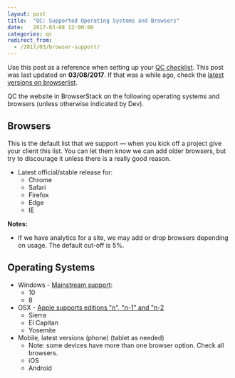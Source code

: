 ```yaml
---
layout: post
title:  "QC: Supported Operating Systems and Browsers"
date:   2017-03-08 12:00:00
categories: qc
redirect_from:
  - /2017/03/browser-support/
---
```


Use this post as a reference when setting up your [QC checklist](https://docs.google.com/spreadsheets/d/1VBdQEB1AHVX1WyGQzuE8-AWTzZfVcKkC9vSniK4gzWY/edit#gid=0). This post was last updated on **03/08/2017**.<!--Update whenever browser list is updates --> If that was a while ago, check the [latest versions on browserlist](http://browserl.ist/?q=%3E+5%25+in+US%2C+last+1+version).

QC the website in BrowserStack on the following operating systems and browsers (unless otherwise indicated by Dev).

## Browsers
This is the default list that we support &mdash; when you kick off a project give your client this list. You can let them know we can add older browsers, but try to discourage it unless there is a really good reason.
  * Latest official/stable release for:
    * Chrome
    * Safari
    * Firefox
    * Edge
    * IE

**Notes:**
  * If we have analytics for a site, we may add or drop browsers depending on usage. The default cut-off is 5%.

## Operating Systems
  * Windows - [Mainstream support](https://support.microsoft.com/en-us/help/13853/windows-lifecycle-fact-sheet):
    * 10
    * 8
  * OSX - [Apple supports editions "n", "n-1" and "n-2](https://en.wikipedia.org/wiki/MacOS#Release_history)
    * Sierra
    * El Capitan
    * Yosemite
  * Mobile, latest versions (phone) (tablet as needed)
    * Note: some devices have more than one browser option. Check all browsers.
    * iOS
    * Android
